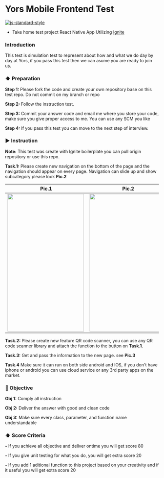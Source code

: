 # Yors Mobile Frontend Test

[![js-standard-style](https://img.shields.io/badge/code%20style-standard-brightgreen.svg?style=flat)](http://standardjs.com/)

  

* Take home test project React Native App Utilizing [Ignite](https://github.com/infinitered/ignite)

  
###  Introduction  
This test is simulation test to represent about how and what we do day by day at Yors, if you pass this test then we can asume you are ready to join us.
  

### :arrow_up: Preparation


**Step 1:** Please fork the code and create your own repository base on this test repo. Do not commit on my branch or repo

 
**Step 2:** Follow the instruction test.

  
**Step 3:** Commit your answer code and email me where you store your code, make sure you give proper access to me. You can use any SCM you like
  

**Step 4:** If you pass this test you can move to the next step of interview.


### :arrow_forward: Instruction

  
**Note:** This test was create with Ignite boilerplate you can pull origin repository or use this repo.


**Task.1:** Please create new navigation on the bottom of the page and the navigation should appear on every page. Navigation can slide up and show subcategory please look **Pic.2**


| Pic.1        | Pic.2           | Pic.3  |
| ------------- |:-------------:| ------|
|  <img src="https://s3-ap-southeast-1.amazonaws.com/yors-test/1.jpg" align="left" height="450" width="250" >  | <img src="https://s3-ap-southeast-1.amazonaws.com/yors-test/2.jpg" align="left" height="450" width="250" > | <img src="https://s3-ap-southeast-1.amazonaws.com/yors-test/3.jpg" align="left" height="450" width="250" > |

**Task.2:** Please create new feature QR code scanner, you can use any QR code scanner library and attach the function to the button on **Task.1**. 

**Task.3:** Get and pass the information to the new page. see **Pic.3**

**Task.4** Make sure it can run on both side android and IOS, if you don't have iphone or android you can use cloud service or any 3rd party apps on the market.
  

### :closed_lock_with_key: Objective

**Obj 1:** Comply all instruction

**Obj 2:** Deliver the answer with good and clean code

**Obj 3:** Make sure every class, parameter, and function name understandable

  

### :arrow_up: Score Criteria

**-** If you achieve all objective and deliver ontime you will get score 80


**-** If you give unit testing for what you do, you will get extra score 20


**-** If you add 1 aditional function to this project based on your creativity and if it useful you will get extra score 20